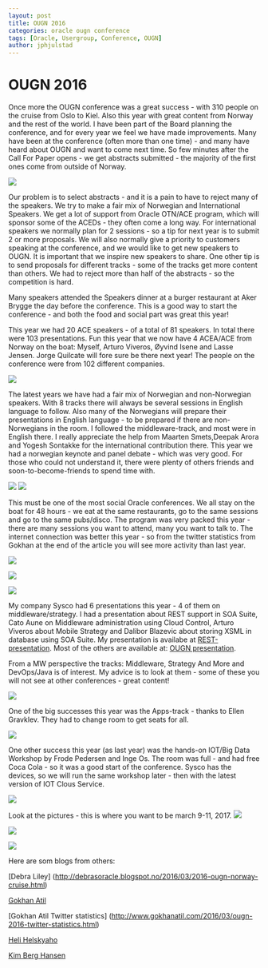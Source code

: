 ```yaml
---
layout: post
title: OUGN 2016
categories: oracle ougn conference
tags: [Oracle, Usergroup, Conference, OUGN]
author: jphjulstad
---
```


# OUGN 2016
Once more the OUGN conference was a great success - with 310 people on the cruise from Oslo to Kiel. Also this year with great content from Norway and the rest of the world. I have been part of the Board planning the conference, and for every year we feel we have made improvements. Many have been at the conference (often more than one time) - and many have heard about OUGN and want to come next time. So few minutes after the Call For Paper opens - we get abstracts submitted -  the majority of the first ones come from outside of Norway.

![](/images/2016-03-25-ougn16/boat.png)

Our problem is to select abstracts - and it is a pain to have to reject many of the speakers. We try  to make a fair mix of Norwegian and International Speakers. We get a lot of support from Oracle OTN/ACE program, which will sponsor some of the ACEDs - they often come a long way. For international speakers we normally plan for 2 sessions - so a tip for next year is to submit 2 or more proposals. We will also normally give a priority to customers speaking at the conference, and we would like to get new speakers to OUGN. It is important that we inspire new speakers to share. One other tip is to send proposals for different tracks - some of the tracks get more content than others. We had to reject more than half of the abstracts - so the competition is hard.

Many speakers attended the Speakers dinner at a burger restaurant at Aker Brygge the day before the conference. This is a good way to start the conference - and both the food and social part was great this year!

This year we had 20 ACE speakers - of a total of 81 speakers. In total there were 103 presentations. Fun this year that we now have 4 ACEA/ACE from Norway on the boat: Myself, Arturo Viveros, Øyvind Isene and Lasse Jensen. Jorge Quilcate will fore sure be there next year! The people on the conference were from 102 different companies.

![](/images/2016-03-25-ougn16/speakersdinner.png)

The latest years we have had a fair mix of Norwegian and non-Norwegian speakers. With 8 tracks there will always be several sessions in English language to follow. Also many of the Norwegians will prepare their presentations in English language - to be prepared if there are non-Norwegians in the room. I followed the middleware-track, and most were in English there. I really appreciate the help from Maarten Smets,Deepak Arora and Yogesh Sontakke for the international contribution there. This year we had a norwegian keynote and panel debate - which was very good. For those who could not understand it, there were plenty of others friends and soon-to-become-friends to spend time with. 

![](/images/2016-03-25-ougn16/paneldebate.png)
![](/images/2016-03-25-ougn16/plenary.png)

This must be one of the most social Oracle conferences. We all stay on the boat for 48 hours - we eat at the same restaurants, go to the same sessions and go to the same pubs/disco. The program was very packed this year - there are many sessions you want to attend, many you want to talk to. The internet connection was better this year - so from the twitter statistics from Gokhan at the end of the article you will see more activity than last year.

![](/images/2016-03-25-ougn16/friends2.png)

![](/images/2016-03-25-ougn16/friends3.png)

![](/images/2016-03-25-ougn16/friende4.png)

My company Sysco had 6 presentations this year - 4 of them on middleware/strategy. I had a presentation about REST support in SOA Suite, Cato Aune on Middleware administration using Cloud Control, Arturo Viveros about Mobile Strategy and Dalibor Blazevic about storing XSML in database using SOA Suite. My presentation is availabe at 
[REST-presentation](http://www.slideshare.net/jonpetterhjulstad/ougn-2016-experiences-with-rest-support-on-osbsoa-suite). Most of the others are available at: 
[OUGN presentation](https://drive.google.com/a/ougn.no/folderview?id=0B10dftQmBjDLTlNpZ21GYzd5Njg&usp=drive_web).

From a MW perspective the tracks: Middleware, Strategy And More and DevOps/Java is of interest. My advice is to look at them - some of these you will not see at other conferences - great content!

![](/images/2016-03-25-ougn16/jph_pres.png)

One of the big successes this year was the Apps-track - thanks to Ellen Gravklev. They had to change room to get seats for all.

![](/images/2016-03-25-ougn16/apps_track2.png)

One other success this year (as last year) was the hands-on IOT/Big Data Workshop by Frode Pedersen and Inge Os. The room was full - and had free Coca Cola - so it was a good start of the conference. Sysco has the devices, so we will run the same workshop later - then with the latest version of IOT Clous Service.

![](/images/2016-03-25-ougn16/iot_lab.png)

Look at the pictures - this is where you want to be march 9-11, 2017. 
![](/images/2016-03-25-ougn16/inside_boat.png)

![](/images/2016-03-25-ougn16/thebridge.png)

![](/images/2016-03-25-ougn16/cars.png)

Here are som blogs from others:

[Debra Liley] (http://debrasoracle.blogspot.no/2016/03/2016-ougn-norway-cruise.html)

[Gokhan Atil](http://www.gokhanatil.com/2016/03/ougn-2016-spring-conference.html)

[Gokhan Atil Twitter statistics] (http://www.gokhanatil.com/2016/03/ougn-2016-twitter-statistics.html)

[Heli Helskyaho](https://helifromfinland.wordpress.com/2016/03/21/ougn-2016/)

[Kim Berg Hansen](http://www.kibeha.dk/2016/03/ougn-spring-conference-2016.html)